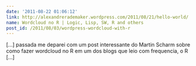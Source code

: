 ```yaml
---
date: '2011-08-22 01:06:12'
link: http://alexandrerademaker.wordpress.com/2011/08/21/hello-world/
name: Wordcloud no R | Logic, Lisp, SW, R and others
post_id: /2011/08/03/wordpress-wordcloud-with-r
---
```


[...] passada me deparei com um post interessante do Martin Scharm sobre como fazer wordcloud no R em um dos blogs que leio com frequencia, o R [...]

